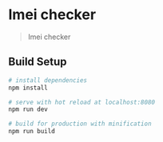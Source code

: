 # Imei checker

> Imei checker

## Build Setup

``` bash
# install dependencies
npm install

# serve with hot reload at localhost:8080
npm run dev

# build for production with minification
npm run build

